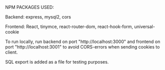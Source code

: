 NPM PACKAGES USED:

Backend: express, mysql2, cors

Frontend: React,
tinymce,
react-router-dom,
react-hook-form, universal-cookie

To run locally, run backend on port "http://localhost:3000" and frontend on port "http://localhost:3001" to avoid CORS-errors when sending cookies to client.

SQL export is added as a file for testing purposes.